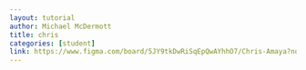 ```yaml
---
layout: tutorial
author: Michael McDermott
title: chris
categories: [student]
link: https://www.figma.com/board/5JY9tkDwRiSqEpQwAYhhO7/Chris-Amaya?node-id=0-1&t=H0tvR8e3uUARe9zh-1
---
```

